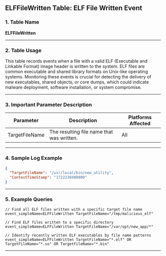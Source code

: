 ## ELFFileWritten Table: ELF File Written Event

### 1. Table Name
**ELFFileWritten**

---

### 2. Table Usage
This table records events when a file with a valid ELF (Executable and Linkable Format) image header is written to the system. ELF files are common executable and shared library formats on Unix-like operating systems. Monitoring these events is crucial for detecting the delivery of new executables, shared objects, or core dumps, which could indicate malware deployment, software installation, or system compromise.

---

### 3. Important Parameter Description

| Parameter      | Description                               | Platforms Affected |
|----------------|-------------------------------------------|--------------------|
| TargetFileName | The resulting file name that was written. | All                |

---

### 4. Sample Log Example

```json
{
  "TargetFileName": "/usr/local/bin/new_utility",
  "ContextTimeStamp": "1722230400000"
}
```
---
### 5. Example Queries
```xql
// Find all ELF files written with a specific target file name
event_simpleName=ELFFileWritten TargetFileName="/tmp/malicious_elf"

// Find ELF files written to a specific directory
event_simpleName=ELFFileWritten TargetFileName="/var/opt/new_app/*"

// Identify recently written ELF executables by file name patterns
event_simpleName=ELFFileWritten TargetFileName="*.elf" OR TargetFileName="*.so" OR TargetFileName="*.bin"
```
---